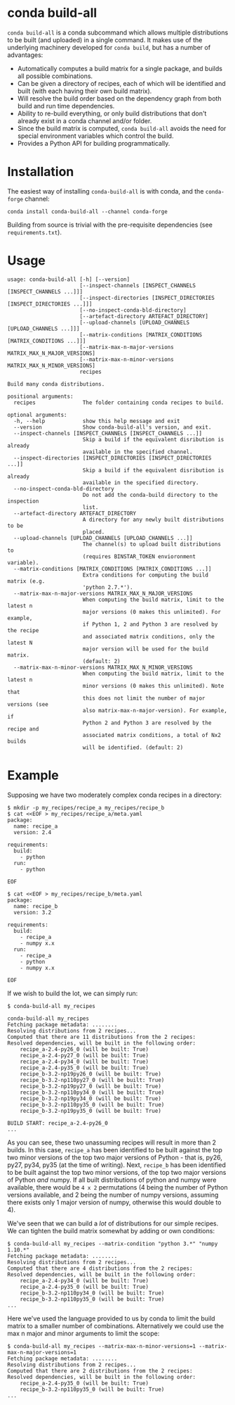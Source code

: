 conda build-all
===============

``conda build-all`` is a conda subcommand which allows multiple distributions to be built (and uploaded) in a single command.
It makes use of the underlying machinery developed for ``conda build``, but has a number of advantages:

 * Automatically computes a build matrix for a single package, and builds all possible combinations.
 * Can be given a directory of recipes, each of which will be identified and built (with each having their own build matrix).
 * Will resolve the build order based on the dependency graph from both build and run time dependencies.
 * Ability to re-build everything, or only build distributions that don't already exist in a conda channel and/or folder.
 * Since the build matrix is computed, ``conda build-all`` avoids the need for special environment variables which control the build.
 * Provides a Python API for building programmatically.


Installation
============

The easiest way of installing ``conda-build-all`` is with conda, and the ``conda-forge`` channel:

```
conda install conda-build-all --channel conda-forge
```

Building from source is trivial with the pre-requisite dependencies (see ``requirements.txt``).


Usage
======

```
usage: conda-build-all [-h] [--version]
                       [--inspect-channels [INSPECT_CHANNELS [INSPECT_CHANNELS ...]]]
                       [--inspect-directories [INSPECT_DIRECTORIES [INSPECT_DIRECTORIES ...]]]
                       [--no-inspect-conda-bld-directory]
                       [--artefact-directory ARTEFACT_DIRECTORY]
                       [--upload-channels [UPLOAD_CHANNELS [UPLOAD_CHANNELS ...]]]
                       [--matrix-conditions [MATRIX_CONDITIONS [MATRIX_CONDITIONS ...]]]
                       [--matrix-max-n-major-versions MATRIX_MAX_N_MAJOR_VERSIONS]
                       [--matrix-max-n-minor-versions MATRIX_MAX_N_MINOR_VERSIONS]
                       recipes

Build many conda distributions.

positional arguments:
  recipes               The folder containing conda recipes to build.

optional arguments:
  -h, --help            show this help message and exit
  --version             Show conda-build-all's version, and exit.
  --inspect-channels [INSPECT_CHANNELS [INSPECT_CHANNELS ...]]
                        Skip a build if the equivalent disribution is already
                        available in the specified channel.
  --inspect-directories [INSPECT_DIRECTORIES [INSPECT_DIRECTORIES ...]]
                        Skip a build if the equivalent disribution is already
                        available in the specified directory.
  --no-inspect-conda-bld-directory
                        Do not add the conda-build directory to the inspection
                        list.
  --artefact-directory ARTEFACT_DIRECTORY
                        A directory for any newly built distributions to be
                        placed.
  --upload-channels [UPLOAD_CHANNELS [UPLOAD_CHANNELS ...]]
                        The channel(s) to upload built distributions to
                        (requires BINSTAR_TOKEN envioronment variable).
  --matrix-conditions [MATRIX_CONDITIONS [MATRIX_CONDITIONS ...]]
                        Extra conditions for computing the build matrix (e.g.
                        'python 2.7.*').
  --matrix-max-n-major-versions MATRIX_MAX_N_MAJOR_VERSIONS
                        When computing the build matrix, limit to the latest n
                        major versions (0 makes this unlimited). For example,
                        if Python 1, 2 and Python 3 are resolved by the recipe
                        and associated matrix conditions, only the latest N
                        major version will be used for the build matrix.
                        (default: 2)
  --matrix-max-n-minor-versions MATRIX_MAX_N_MINOR_VERSIONS
                        When computing the build matrix, limit to the latest n
                        minor versions (0 makes this unlimited). Note that
                        this does not limit the number of major versions (see
                        also matrix-max-n-major-version). For example, if
                        Python 2 and Python 3 are resolved by the recipe and
                        associated matrix conditions, a total of Nx2 builds
                        will be identified. (default: 2)
```


Example
=======

Supposing we have two moderately complex conda recipes in a directory:

```
$ mkdir -p my_recipes/recipe_a my_recipes/recipe_b
$ cat <<EOF > my_recipes/recipe_a/meta.yaml
package:
  name: recipe_a
  version: 2.4

requirements:
  build:
    - python
  run:
    - python

EOF

$ cat <<EOF > my_recipes/recipe_b/meta.yaml
package:
  name: recipe_b
  version: 3.2

requirements:
  build:
    - recipe_a
    - numpy x.x
  run:
    - recipe_a
    - python
    - numpy x.x

EOF
```

If we wish to build the lot, we can simply run:

```
$ conda-build-all my_recipes

conda-build-all my_recipes
Fetching package metadata: ........
Resolving distributions from 2 recipes... 
Computed that there are 11 distributions from the 2 recipes:
Resolved dependencies, will be built in the following order: 
    recipe_a-2.4-py26_0 (will be built: True)
    recipe_a-2.4-py27_0 (will be built: True)
    recipe_a-2.4-py34_0 (will be built: True)
    recipe_a-2.4-py35_0 (will be built: True)
    recipe_b-3.2-np19py26_0 (will be built: True)
    recipe_b-3.2-np110py27_0 (will be built: True)
    recipe_b-3.2-np19py27_0 (will be built: True)
    recipe_b-3.2-np110py34_0 (will be built: True)
    recipe_b-3.2-np19py34_0 (will be built: True)
    recipe_b-3.2-np110py35_0 (will be built: True)
    recipe_b-3.2-np19py35_0 (will be built: True)

BUILD START: recipe_a-2.4-py26_0
...

```

As you can see, these two unassuming recipes will result in more than 2 builds.
In this case, ``recipe_a`` has been identified to be built against the top two minor versions of the top two major versions of Python - that is, py26, py27, py34, py35 (at the time of writing).
Next, ``recipe_b`` has been identified to be built against the top two minor versions, of the top two major versions of Python *and* numpy. If all built distributions of python and numpy were available, there would be ``4 x 2`` permutations (4 being the number of Python versions available, and 2 being the number of numpy versions, assuming there exists only 1 major version of numpy, otherwise this would double to 4).

We've seen that we can build a *lot* of distributions for our simple recipes. We can tighten the build matrix somewhat by adding or own conditions:

```
$ conda-build-all my_recipes --matrix-condition "python 3.*" "numpy 1.10.*"
Fetching package metadata: ........
Resolving distributions from 2 recipes... 
Computed that there are 4 distributions from the 2 recipes:
Resolved dependencies, will be built in the following order: 
    recipe_a-2.4-py34_0 (will be built: True)
    recipe_a-2.4-py35_0 (will be built: True)
    recipe_b-3.2-np110py34_0 (will be built: True)
    recipe_b-3.2-np110py35_0 (will be built: True)
...
```

Here we've used the language provided to us by conda to limit the build matrix to a smaller number of combinations. Alternatively we could use the max n major and minor arguments to limit the scope:

```
$ conda-build-all my_recipes --matrix-max-n-minor-versions=1 --matrix-max-n-major-versions=1
Fetching package metadata: ........
Resolving distributions from 2 recipes... 
Computed that there are 2 distributions from the 2 recipes:
Resolved dependencies, will be built in the following order: 
    recipe_a-2.4-py35_0 (will be built: True)
    recipe_b-3.2-np110py35_0 (will be built: True)
...

```


